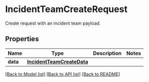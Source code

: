 # IncidentTeamCreateRequest

Create request with an incident team payload.
## Properties
Name | Type | Description | Notes
------------ | ------------- | ------------- | -------------
**data** | [**IncidentTeamCreateData**](IncidentTeamCreateData.md) |  | 

[[Back to Model list]](README.md#documentation-for-models) [[Back to API list]](README.md#documentation-for-api-endpoints) [[Back to README]](README.md)


